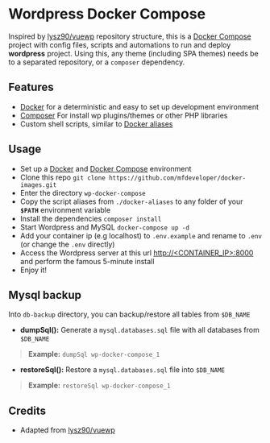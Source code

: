 # Wordpress Docker Compose

Inspired by [lysz90/vuewp](https://github.com/lyzs90/vuewp) repository structure, this is a [Docker Compose](https://docs.docker.com/compose/install/) project with config files, scripts and automations to run and deploy **wordpress** project. Using this, any theme (including SPA themes) needs be to a separated repository, or a `composer` dependency.


## Features

- [Docker](https://www.docker.com/what-docker) for a deterministic and easy to set up development environment
- [Composer](https://getcomposer.org/) For install wp plugins/themes or other PHP libraries
- Custom shell scripts, similar to [Docker aliases](https://github.com/akarzim/zsh-docker-aliases) 


## Usage

- Set up a [Docker](https://www.docker.com/community-edition) and [Docker Compose](https://docs.docker.com/compose/install/) environment
- Clone this repo `git clone https://github.com/mfdeveloper/docker-images.git`
- Enter the directory `wp-docker-compose`
- Copy the script aliases from `./docker-aliases` to any folder of your **`$PATH`** environment variable
- Install the dependencies `composer install`
- Start Wordpress and MySQL `docker-compose up -d`
- Add your container ip (e.g localhost) to `.env.example` and rename to `.env` (or change the `.env` directly)
- Access the Wordpress server at this url [http://<CONTAINER_IP>:8000](http://<CONTAINER_IP>:8000) and perform the famous 5-minute install
- Enjoy it!

## Mysql backup

Into `db-backup` directory, you can backup/restore all tables from `$DB_NAME`

- **dumpSql():** Generate a `mysql.databases.sql` file with all databases from `$DB_NAME`

 > **Example:** `dumpSql wp-docker-compose_1`

 - **restoreSql():** Restore a `mysql.databases.sql` file into `$DB_NAME`

 > **Example:** `restoreSql wp-docker-compose_1`



## Credits
- Adapted from [lysz90/vuewp](https://github.com/bedakb/vuewp.git)
